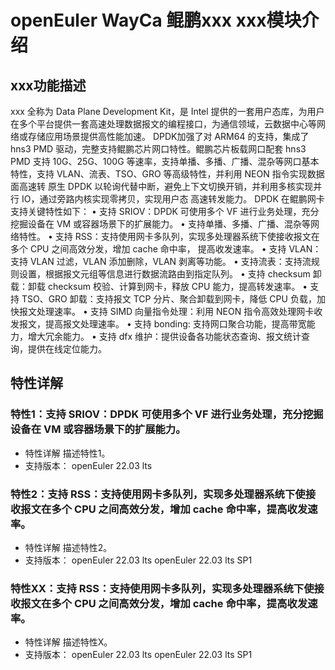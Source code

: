 
# openEuler WayCa 鲲鹏xxx xxx模块介绍

## xxx功能描述

xxx 全称为 Data Plane Development Kit，是 Intel 提供的一套用户态库，为用户在多个平台提供一套高速处理数据报文的编程接口，为通信领域，云数据中心等网络或存储应用场景提供高性能加速。
DPDK加强了对 ARM64 的支持，集成了 hns3 PMD 驱动，完整支持鲲鹏芯片网口特性。鲲鹏芯片板载网口配套 hns3 PMD 支持 10G、25G、100G 等速率，支持单播、多播、广播、混杂等网口基本特性，支持 VLAN、流表、TSO、GRO 等高级特性，并利用 NEON 指令实现数据面高速转
原生 DPDK 以轮询代替中断，避免上下文切换开销，并利用多核实现并行 IO，通过旁路内核实现零拷贝，实现用户态
高速转发能力。
DPDK 在鲲鹏网卡支持关键特性如下：
• 支持 SRIOV：DPDK 可使用多个 VF 进行业务处理，充分挖掘设备在 VM 或容器场景下的扩展能力。
• 支持单播、多播、广播、混杂等网络特性。
• 支持 RSS：支持使用网卡多队列，实现多处理器系统下使接收报文在多个 CPU 之间高效分发，增加 cache 命中率，
提高收发速率。
• 支持 VLAN：支持 VLAN 过滤，VLAN 添加删除，VLAN 剥离等功能。
• 支持流表：支持流规则设置，根据报文元组等信息进行数据流路由到指定队列。
• 支持 checksum 卸载：卸载 checksum 校验、计算到网卡，释放 CPU 能力，提高转发速率。
• 支持 TSO、GRO 卸载：支持报文 TCP 分片、聚合卸载到网卡，降低 CPU 负载，加快报文处理速率。
• 支持 SIMD 向量指令处理：利用 NEON 指令高效处理网卡收发报文，提高报文处理速率。
• 支持 bonding: 支持网口聚合功能，提高带宽能力，增大冗余能力。
• 支持 dfx 维护：提供设备各功能状态查询、报文统计查询，提供在线定位能力。

## 特性详解

### 特性1：支持 SRIOV：DPDK 可使用多个 VF 进行业务处理，充分挖掘设备在 VM 或容器场景下的扩展能力。
- 特性详解
描述特性1。
- 支持版本： openEuler 22.03 lts

### 特性2：支持 RSS：支持使用网卡多队列，实现多处理器系统下使接收报文在多个 CPU 之间高效分发，增加 cache 命中率，提高收发速率。
- 特性详解
描述特性2。
- 支持版本： openEuler 22.03 lts  openEuler 22.03 lts SP1

### 特性XX：支持 RSS：支持使用网卡多队列，实现多处理器系统下使接收报文在多个 CPU 之间高效分发，增加 cache 命中率，提高收发速率。
- 特性详解
描述特性X。
- 支持版本： openEuler 22.03 lts  openEuler 22.03 lts SP1